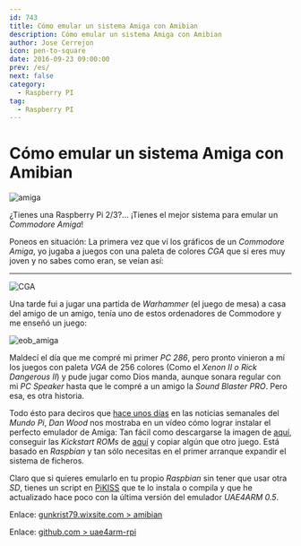 ```yaml
---
id: 743
title: Cómo emular un sistema Amiga con Amibian
description: Cómo emular un sistema Amiga con Amibian
author: Jose Cerrejon
icon: pen-to-square
date: 2016-09-23 09:00:00
prev: /es/
next: false
category:
  - Raspberry PI
tag:
  - Raspberry PI
---
```


# Cómo emular un sistema Amiga con Amibian

![amiga](/images/Amiga-A500.jpg)

¿Tienes una Raspberry Pi 2/3?... ¡Tienes el mejor sistema para emular un *Commodore Amiga*!

Poneos en situación: La primera vez que ví los gráficos de un *Commodore Amiga*, yo jugaba a juegos con una paleta de colores *CGA* que si eres muy joven y no sabes como eran, se veían así:

- - -
![CGA](http://www.gusworld.com.au/games/cat/ac1.gif)

Una tarde fui a jugar una partida de *Warhammer* (el juego de mesa) a casa del amigo de un amigo, tenía uno de estos ordenadores de Commodore  y me enseñó un juego:

![eob_amiga](/images/2016/09/eob_amiga.png)

Maldecí el día que me compré mi primer *PC 286*, pero pronto vinieron a mí los juegos con paleta *VGA* de 256 colores (Como el *Xenon II o Rick Dangerous II*) y pude jugar como Dios manda, aunque sonara regular con mi *PC Speaker* hasta que le compré a un amigo la *Sound Blaster PRO*. Pero esa, es otra historia.

Todo ésto para deciros que [hace unos días](/post.php?id=734) en las noticias semanales del *Mundo Pi*, *Dan Wood* nos mostraba en un vídeo cómo lograr instalar el perfecto emulador de Amiga: Tan fácil como descargarse la imagen de [aquí](http://bit.ly/Amibiandownload), conseguir las *Kickstart ROMs* de [aquí](/res/Amiga_roms.zip) y copiar algún que otro juego. Está basado en *Raspbian* y tan sólo necesitas en el primer arranque expandir el sistema de ficheros.

Claro que si quieres emularlo en tu propio *Raspbian* sin tener que usar otra *SD*, tienes un script en [PiKISS](https://github.com/jmcerrejon/PiKISS) que te lo instala o compila y que he actualizado hace poco con la última versión del emulador *UAE4ARM 0.5*.

Enlace: [gunkrist79.wixsite.com > amibian](http://gunkrist79.wixsite.com/amibian)

Enlace: [github.com > uae4arm-rpi](https://github.com/midwan/uae4arm-rpi)
